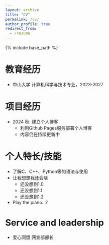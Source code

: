 ```yaml
---
layout: archive
title: "CV"
permalink: /cv/
author_profile: true
redirect_from:
  - /resume
---
```


{% include base_path %}

教育经历
======
* 中山大学 计算机科学与技术专业，2023-2027

项目经历
======
* 2024 秋: 建立个人博客
  * 利用Github Pages服务部署个人博客
  * 内容仍在持续更新中
  
个人特长/技能
======
* 了解C、C++、Python等的语法与使用
* 让我想想我还会啥
  * 还没想到1.0
  * 还没想到1.1
  * 还没想到1.2
* Play the piano...?

<!-- Publications
======
  <ul>{% for post in site.publications reversed %}
    {% include archive-single-cv.html %}
  {% endfor %}</ul>
  
Talks
======
  <ul>{% for post in site.talks reversed %}
    {% include archive-single-talk-cv.html  %}
  {% endfor %}</ul>
  
Teaching
======
  <ul>{% for post in site.teaching reversed %}
    {% include archive-single-cv.html %}
  {% endfor %}</ul> -->
  
Service and leadership
======
* 爱心同盟 网宣部部长
